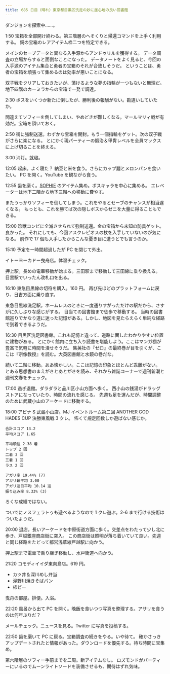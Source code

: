 ```yaml
---
title: 685 日目（晴れ）東京都目黒区洗足の妙に居心地の良い図書館
---
```


ダンジョンを探索中……。

1:50 宝箱を全部開け終わる。第三階層のへそくりと帰還コマンドを上手く利用する。
銅の宝箱のレアアイテム枠二つを特定できる。

メインのセーブデータと異なる入手源からアンドゥリルを獲得する。
データ調査の立場からすると面倒なことになった。
データノートをよく見ると、今回の入手源のアイテム集合と勇者の宝箱のそれが合致しそうだ。
ということは、勇者の宝箱を頑張って集めるのは効率が悪いことになる。

双子戦をクリアしておきたいが、蕩けるような夢の指輪が一つもないと無理だ。
地下四階のカーミラからの宝箱で一発で調達。

2:30 ボスをいくつか新たに倒したが、勝利後の報酬がない。勘違いしていたか。

間違えてソフィーを倒してしまい、やめどきが難しくなる。マールマリィ戦が有効だ。宝箱を頂いておく。

2:50 街に強制送還。わずかな宝箱を開封。もう一個指輪をゲット。次の双子戦がさらに楽になる。
とにかく現パーティーの鍛治＆甲冑レベルを全員マックスに上げ切ることを終える。

3:00 消灯。就寝。

12:05 起床。よく寝た？ 納豆と米を食う。さらにカップ麺とメロンパンを食いたい。
PC を開く。YouTube を観ながら食う。

12:55 歯を磨く。[SOPHIE][dtp22] のアイテム集め。ボスキャラを中心に集める。
エレベーターは地下二階から地下三階への移動に費やす。

またうっかりソフィーを倒してしまう。これをやるとセーブのチャンスが相当遅くなる。
もっとも、これを勝てば次の隠しボスからゼニを大量に得ることもできる。

15:00 珍獣コンビに全滅させられて強制送還。金の宝箱から未知の防具ゲット。良かった。
それにしても、今回アスクレピオスの杖を入手していないのが気になる。
前作で 17 個も入手したからこんな憂き目に遭うとでも言うのか。

15:10 予定を一時間超過したが PC を閉じて外出。

イトーヨーカドー曳舟店。体温チェック。

押上駅。長めの電車移動が始まる。三田駅まで移動して三田線に乗り換える。
目黒駅でいったん改札口を出る。

16:10 東急目黒線の切符を購入。160 円。
再び先ほどのプラットフォームに戻り、日吉方面に乗り直す。

東急目黒線洗足駅。ホームレスのときに一度通りすがっただけの駅だから、さすがに久しぶりな感じがする。
目当ての図書館まで徒歩で移動する。
当時の図書館巡りでかなり道に迷った記憶がある。しかし、地図を見たらえらく単純な経路で到着できるようだ。

16:30 目黒区洗足図書館。これも記憶と違って、道路に面したわかりやすい位置に建物がある。
とにかく館内に立ち入り読書を堪能しよう。ここはマンガ棚が豊富で気軽に時間を潰せそうだ。
集英社の『ゼロ』の最終巻が目を引くが、ここは『宗像教授』を読む。大英図書館と水鏡の巻だな。

続いて二階に移動。ああ懐かしい。ここは記憶の印象とほとんど乖離がない。
とある思想書のまえがきとあとがきを読み、それから雑誌コーナーで週刊新潮と週刊文春をチェック。

17:00 過ぎ退館。ダラダラと品川区小山方面へ歩く。
西小山の銭湯がドラッグストアになっていたり、時間の流れを感じる。
先週も足を運んだが、時間調整のために武蔵小山のアーケードに移動する。

18:00 アピナ S 武蔵小山店。MJ イベントルーム第二回 ANOTHER GOD HADES CUP 決勝東風戦 3 クレ。
怖くて規定回数しか遊ばない感じか。

```text
合計スコア 13.2
平均スコア 1.65

平均順位 2.38 着
トップ 2 回
二着 3 回
三着 1 回
ラス 2 回

アガリ率 19.44% (7)
アガリ飜平均 3.00
アガリ巡目平均 10.14 巡
振り込み率 8.33% (3)
```

ろくな成績ではない。

ついでにノスフェラトゥも遊べるようなので 1 クレ遊ぶ。2-6 まで行ける技術はついたようだ。

20:00 退店。長いアーケードを中原街道方面に歩く。交差点をわたって少し北に歩き、戸越銀座商店街に突入。
この商店街は照明が落ち着いていて良い。先週と同じ経路をたどって都営浅草線戸越駅に向かう。

押上駅まで電車で乗り継ぎ移動し、水戸街道へ向かう。

21:20 コモディイイダ東向島店。619 円。

* カツ丼＆深川めし弁当
* 滝野川焼きそばパン
* 柿ピー

曳舟の部屋。排便。入浴。

22:20 風呂から出て PC を開く。晩飯を食いつつ写真を整理する。アサリを食うのは何年ぶりだ？

メールチェック。ニュースを見る。Twitter に写真を投稿する。

22:50 歯を磨いて PC に戻る。宝箱調査の続きをやる。いや待て。
確かさっきアップデートされたと情報があった。ダウンロードを優先する。待ち時間に宝集め。

第六階層のソフィー手前までを二周。新アイテムなし。
ロズモンドがパーティーにいるのでムーンライトソードを装備させるも、期待はずれ気味。

[dtp22]: https://wodifes.net/game/show/469

